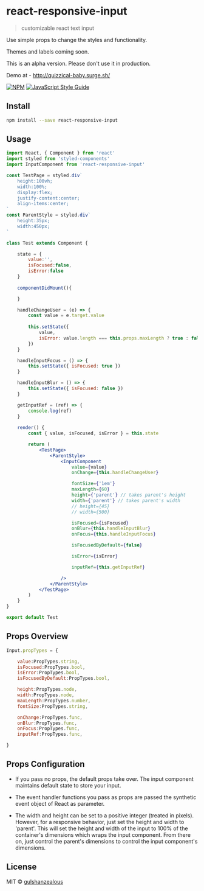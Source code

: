 # react-responsive-input

> customizable react text input


Use simple props to change the styles and functionality.

Themes and labels coming soon.

This is an alpha version. Please don't use it in production.

Demo at - http://quizzical-baby.surge.sh/


[![NPM](https://img.shields.io/npm/v/react-responsive-input.svg)](https://www.npmjs.com/package/react-responsive-input) [![JavaScript Style Guide](https://img.shields.io/badge/code_style-standard-brightgreen.svg)](https://standardjs.com)

## Install

```bash
npm install --save react-responsive-input
```

## Usage

```jsx
import React, { Component } from 'react'
import styled from 'styled-components'
import InputComponent from 'react-responsive-input'

const TestPage = styled.div`
    height:100vh;
    width:100%;
    display:flex;
    justify-content:center;
    align-items:center;
`
const ParentStyle = styled.div`
    height:35px;
    width:450px;
`

class Test extends Component {

    state = {
        value:'',
        isFocused:false,
        isError:false
    }
    
    componentDidMount(){

    }

    handleChangeUser = (e) => {
        const value = e.target.value
        
        this.setState({
            value,
            isError: value.length === this.props.maxLength ? true : false
        })
    }

    handleInputFocus = () => {
        this.setState({ isFocused: true })
    }

    handleInputBlur = () => {
        this.setState({ isFocused: false })
    }

    getInputRef = (ref) => {
        console.log(ref)
    }
  
    render() {
        const { value, isFocused, isError } = this.state

        return (
            <TestPage>
                <ParentStyle>
                    <InputComponent 
                        value={value}
                        onChange={this.handleChangeUser}

                        fontSize={'1em'}
                        maxLength={60}
                        height={'parent'} // takes parent's height
                        width={'parent'} // takes parent's width
                        // height={45}
                        // width={500}

                        isFocused={isFocused}
                        onBlur={this.handleInputBlur}
                        onFocus={this.handleInputFocus}

                        isFocusedByDefault={false}

                        isError={isError}

                        inputRef={this.getInputRef}

                    />
                </ParentStyle>
            </TestPage>
        )
    }
}

export default Test

```

## Props Overview

```jsx
Input.propTypes = {

    value:PropTypes.string,
    isFocused:PropTypes.bool,
    isError:PropTypes.bool,
    isFocusedByDefault:PropTypes.bool,

    height:PropTypes.node,
    width:PropTypes.node,
    maxLength:PropTypes.number,
    fontSize:PropTypes.string,

    onChange:PropTypes.func,
    onBlur:PropTypes.func,
    onFocus:PropTypes.func,
    inputRef:PropTypes.func,

}

```

## Props Configuration

* If you pass no props, the default props take over.
  The input component maintains default state to store your input.

* The event handler functions you pass as props are passed the synthetic event object of React as parameter.

* The width and height can be set to a positive integer (treated in pixels). 
  However, for a responsive behavior, just set the height and width to 'parent'. 
  This will set the height and width of the input to 100% of the container's dimensions which wraps the input component.
  From there on, just control the parent's dimensions to control the input component's dimensions.


## License

MIT © [gulshanzealous](https://github.com/gulshanzealous)
